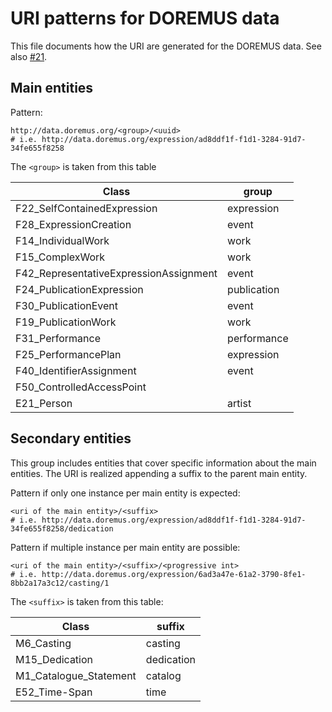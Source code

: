 URI patterns for DOREMUS data
==============================

This file documents how the URI are generated for the DOREMUS data.
See also [#21](https://github.com/DOREMUS-ANR/marc2rdf/issues/21).


## Main entities

Pattern:

``` turtle
http://data.doremus.org/<group>/<uuid>
# i.e. http://data.doremus.org/expression/ad8ddf1f-f1d1-3284-91d7-34fe655f8258 
```

The `<group>` is taken from this table 

| Class | group |
| --- | --- |
| F22_SelfContainedExpression | expression |
| F28_ExpressionCreation | event |
| F14_IndividualWork | work |
| F15_ComplexWork | work |
| F42_RepresentativeExpressionAssignment | event |
| F24_PublicationExpression | publication |
| F30_PublicationEvent | event |
| F19_PublicationWork | work |
| F31_Performance | performance |
| F25_PerformancePlan | expression |
| F40_IdentifierAssignment | event |
| F50_ControlledAccessPoint |  |
| E21_Person | artist |

## Secondary entities

This group includes entities that cover specific information about the main entities.
The URI is realized appending a suffix to the parent main entity.

Pattern if only one instance per main entity is expected:

``` turtle
<uri of the main entity>/<suffix>
# i.e. http://data.doremus.org/expression/ad8ddf1f-f1d1-3284-91d7-34fe655f8258/dedication
```

Pattern if multiple instance per main entity are possible:
``` turtle
<uri of the main entity>/<suffix>/<progressive int>
# i.e. http://data.doremus.org/expression/6ad3a47e-61a2-3790-8fe1-8bb2a17a3c12/casting/1
```

The `<suffix>` is taken from this table:

| Class | suffix |
| --- | --- |
| M6_Casting | casting |
| M15_Dedication | dedication |
| M1_Catalogue_Statement | catalog |
| E52_Time-Span | time |
